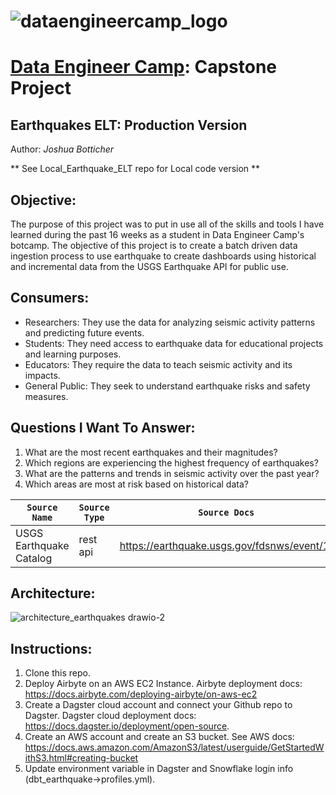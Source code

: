 # ![dataengineercamp_logo](https://github.com/user-attachments/assets/5e669390-1404-4b18-9380-6cc2ac2a5e39) 
# [Data Engineer Camp](https://dataengineercamp.com): Capstone Project

## **Earthquakes ELT: Production Version**
Author: _Joshua Botticher_

** See Local_Earthquake_ELT repo for Local code version **

## Objective:
The purpose of this project was to put in use all of the skills and tools I have learned during the past 16 weeks as a student in Data Engineer Camp's botcamp. The objective of this project is to create a batch driven data ingestion process to use earthquake to create dashboards using historical and incremental data from the USGS Earthquake API for public use.

## Consumers:
- Researchers: They use the data for analyzing seismic activity patterns and predicting future events.
- Students: They need access to earthquake data for educational projects and learning purposes.
- Educators: They require the data to teach seismic activity and its impacts.
- General Public: They seek to understand earthquake risks and safety measures.

## Questions I Want To Answer:
1) What are the most recent earthquakes and their magnitudes?
2) Which regions are experiencing the highest frequency of earthquakes?
3) What are the patterns and trends in seismic activity over the past year?
4) Which areas are most at risk based on historical data?


| `Source Name`  | `Source Type` | `Source Docs`                               | `Endpoint` |
| -------------  | ------------- | ------------                                | -----------|
|  USGS Earthquake Catalog    | rest api      | https://earthquake.usgs.gov/fdsnws/event/1/ | https://earthquake.usgs.gov/fdsnws/event/1/query|


## Architecture:
![architecture_earthquakes drawio-2](https://github.com/user-attachments/assets/30416493-e6cd-4531-9c23-70e9d336245e)

## Instructions:

1) Clone this repo.
2) Deploy Airbyte on an AWS EC2 Instance. Airbyte deployment docs: https://docs.airbyte.com/deploying-airbyte/on-aws-ec2
3) Create a Dagster cloud account and connect your Github repo to Dagster. Dagster cloud deployment docs: https://docs.dagster.io/deployment/open-source.
4) Create an AWS account and create an S3 bucket. See AWS docs: https://docs.aws.amazon.com/AmazonS3/latest/userguide/GetStartedWithS3.html#creating-bucket
5) Update environment variable in Dagster and Snowflake login info (dbt_earthquake->profiles.yml).
